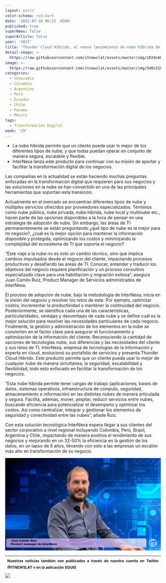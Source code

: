 ```yaml
---
layout: posts
color-schema: red-dark
date: '2022-07-18 06:23 -0500'
published: true
superNews: false
superArticle: false
year: '2022'
title: 'Thunder Cloud Híbrido, el nuevo lanzamiento de nube híbrida de InterNexa'
detail-image: >-
  https://raw.githubusercontent.com/itnewslat/assets/master/img/1024x680/Juan-Camilo-Ruiz-g.jpg
image: >-
  https://raw.githubusercontent.com/itnewslat/assets/master/img/540x320/Juan-Camilo-Ruiz-p.jpg
categories:
  - Venezuela
  - Colombia
  - Argentina
  - Perú
  - Ecuador
  - Chile
  - Panama
  - Mexico
tags:
  - Transformación Digital
week: '29'
---
```

- La nube híbrida permite que un cliente pueda usar lo mejor de los diferentes tipos de nube; y que todas puedan operar en conjunto de manera segura, escalable y flexible.
- InterNexa lanza este producto para continuar con su misión de aportar y facilitar la transformación digital de los negocios.

Las compañías en la actualidad se están haciendo muchas preguntas enfocadas en la transformación digital que requieren para sus negocios y las soluciones en la nube se han convertido en una de las principales herramientas que soportan esta transición.

Actualmente en el mercado se encuentran diferentes tipos de nube y múltiples  servicios ofrecidos por proveedores especializados. Términos como nube pública, nube privada, nube híbrida, nube local y multinube etc., hacen parte de las opciones disponibles a la hora de pensar en una estrategia de adopción de nube. Sin embargo, las áreas de TI permanentemente se están preguntando ¿qué tipo de nube es la mejor para mi negocio?, ¿cuál es la mejor opción para mantener la información disponible y protegida, optimizando los costos y minimizando la complejidad del ecosistema de TI que soporta el negocio?

“Este viaje a la nube no es solo un cambio técnico, sino que implica cambios impulsados desde el negocio del cliente, impactando procesos productivos y desafiando las áreas de TI. Conocer, entender y traducir los objetivos del negocio requiere planificación y un proceso consultivo especializado clave para una habilitación y migración exitosa”, asegura Juan Camilo Ruíz, Product Manager de Servicios administrados de InterNexa.

El proceso de adopción de nube, bajo la metodología de InterNexa; inicia en la visión del negocio y resolver los retos de este. Por ejemplo, optimizar costos, incrementar la productividad o mantener la continuidad del negocio. Posteriormente, se identifica cada una de las características, particularidades, ventajas y desventajas de cada nube y se define cuál es la mejor solución para resolver las necesidades particulares de cada negocio. Finalmente, la gestión y administración de los elementos en la nube se convierten en el factor clave para asegurar el funcionamiento y optimización de la información del cliente.
Reconociendo la cantidad de opciones de tecnologías nube, sus diferencias y las necesidades del cliente y sus retos de TI; InterNexa, empresa de tecnologías de la información y experta en cloud, evolucionó su portafolio de servicios y presenta Thunder Cloud Híbrido. Este producto permite que un cliente pueda usar lo mejor de cualquier nube de manera simultánea, la seguridad, escalabilidad y flexibilidad, todo esto enfocado en facilitar la transformación de los negocios.

“Esta nube híbrida permite tener cargas de trabajo (aplicaciones, bases de datos, sistemas operativos, infraestructura de cómputo, seguridad, almacenamiento e información) en las distintas nubes de manera articulada y segura. Facilita, además, mover, ampliar, reducir servicios entre nubes, buscando eficiencia para potencializar el desempeño y optimizar los costos. Así como centralizar, integrar y gestionar los elementos de seguridad y conectividad entre las nubes”, añade Ruíz.

Con esta solución tecnológica InterNexa espera llegar a sus clientes del sector corporativo a nivel regional incluyendo Colombia, Perú, Brasil, Argentina y Chile, impactando de manera positiva el rendimiento de sus negocios y mejorando en un 32-50% la eficiencia en la gestión de los datos, en un lapso de 5 años, llevando con esto a las empresas un escalón más alto en transformación de su negocio.

![](https://raw.githubusercontent.com/itnewslat/assets/master/img/540x320/Juan-Camilo-Ruiz-p.jpg)

<table style="height: 42px;" width="569">
<tbody>
<tr>
<td style="text-align: justify;"><sub><strong>Nuestras noticias también son publicadas a través de nuestra cuenta en Twitter <a href="https://twitter.com/itnewslat?lang=es">@ITNEWSLAT</a> y en la aplicación <a href="https://squidapp.co/en/">SQUID</a></strong></sub></td>
</tr>
</tbody>
</table>

<img src="https://tracker.metricool.com/c3po.jpg?hash=56f88a41e39ab42c063cc51676587a04"/>